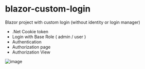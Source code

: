# blazor-custom-login

Blazor project with custom login (without identity or login manager) 

- .Net Cookie token
- Login with Base Role ( admin / user )  
- Authentication 
- Authorization page 
- Authorization View 

![image](https://github.com/aviv-b/blazor-custom-login/assets/51339282/27fc90c2-eed2-49f2-841f-46e3468b1bb8)
